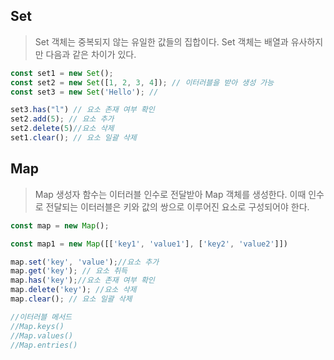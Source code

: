## Set

> Set 객체는 중복되지 않는 유일한 값들의 집합이다. Set 객체는 배열과 유사하지만 다음과 같은 차이가 있다. 

```js
const set1 = new Set();
const set2 = new Set([1, 2, 3, 4]); // 이터러블을 받아 생성 가능
const set3 = new Set('Hello'); //

set3.has("l") // 요소 존재 여부 확인
set2.add(5); // 요소 추가
set2.delete(5)//요소 삭제
set1.clear(); // 요소 일괄 삭제
```

## Map
> Map 생성자 함수는 이터러블 인수로 전달받아 Map 객체를 생성한다. 이때 인수로 전달되는 이터러블은 키와 값의 쌍으로 이루어진 요소로 구성되어야 한다.

```js
const map = new Map();

const map1 = new Map([['key1', 'value1'], ['key2', 'value2']])

map.set('key', 'value');//요소 추가
map.get('key'); // 요소 취득
map.has('key');//요소 존재 여부 확인
map.delete('key'); //요소 삭제
map.clear(); // 요소 일괄 삭제

//이터러블 메서드
//Map.keys()
//Map.values()
//Map.entries()

```